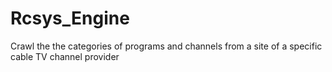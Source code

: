 # Rcsys_Engine
Crawl the the categories of programs and channels from a site of a specific cable TV channel provider
